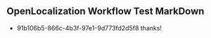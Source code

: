 ## OpenLocalization Workflow Test MarkDown
* 91b106b5-866c-4b3f-97e1-9d773fd2d5f8 thanks!

<!--HONumber=Aug16_HO4-->


